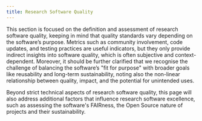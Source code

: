 ```yaml
---
title: Research Software Quality
---
```


This section is focused on the definition and assessment of research software quality, keeping in mind that quality standards vary depending on the software’s purpose. Metrics such as community involvement, code updates, and testing practices are useful indicators, but they only provide indirect insights into software quality, which is often subjective and context-dependent. Moreover, it should be further clarified that we recognise the challenge of balancing the software’s "fit for purpose" with broader goals like reusability and long-term sustainability, noting also the non-linear relationship between quality, impact, and the potential for unintended uses.

Beyond strict technical aspects of research software quality, this page will also address additional factors that influence research software excellence, such as assessing the software's FAIRness, the Open Source nature of projects and their sustainability.
